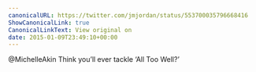 ```yaml
---
canonicalURL: https://twitter.com/jmjordan/status/553700035796668416
ShowCanonicalLink: true
CanonicalLinkText: View original on
date: 2015-01-09T23:49:10+00:00
---
```

@MichelleAkin Think you’ll ever tackle ‘All Too Well?’